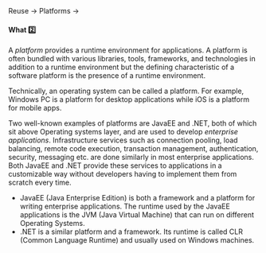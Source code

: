 <link rel="stylesheet" href="{{baseUrl}}/css/textbook.css">

<div class="website-content">

<div id="path">Reuse &rarr; Platforms &rarr;</div>

<div id="title">

#### What :two:

</div>

<div id="body">

A _platform_ provides a runtime environment for applications. A platform is often bundled with various libraries, tools, frameworks, and technologies in addition to a runtime environment but the defining characteristic of a software platform is the presence of a runtime environment.

Technically, an operating system can be called a platform. For example, Windows PC is a platform for desktop applications while iOS is a platform for mobile apps.

Two well-known examples of platforms are JavaEE and .NET, both of which sit above Operating systems layer, and are used to develop _enterprise applications_. Infrastructure services such as connection pooling, load balancing, remote code execution, transaction management, authentication, security, messaging etc. are done similarly in most <trigger for="modal:enterprise-application" trigger="click">enterprise applications</trigger>. Both JavaEE and .NET provide these services to applications in a customizable way without developers having to implement them from scratch every time.

* JavaEE (Java Enterprise Edition) is both a framework and a platform for writing enterprise applications. The runtime used by the JavaEE applications is the JVM (Java Virtual Machine) that can run on different Operating Systems.
* .NET is a similar platform and a framework. Its runtime is called CLR (Common Language Runtime) and usually used on Windows machines.

<modal title="**Enterprise Applications**" id="modal:enterprise-application">
  <include src="../../../common/definitions.md#def-enterprise-application" />
</modal>

</div>

<div id="extras">
<div>

</div>
